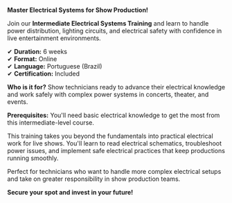 **Master Electrical Systems for Show Production!**

Join our **Intermediate Electrical Systems Training** and learn to handle power distribution, lighting circuits, and electrical safety with confidence in live entertainment environments.

✔ **Duration:** 6 weeks  
✔ **Format:** Online  
✔ **Language:** Portuguese (Brazil)  
✔ **Certification:** Included

**Who is it for?** Show technicians ready to advance their electrical knowledge and work safely with complex power systems in concerts, theater, and events.

**Prerequisites:**
You'll need basic electrical knowledge to get the most from this intermediate-level course.

This training takes you beyond the fundamentals into practical electrical work for live shows. You'll learn to read electrical schematics, troubleshoot power issues, and implement safe electrical practices that keep productions running smoothly.

Perfect for technicians who want to handle more complex electrical setups and take on greater responsibility in show production teams.

**Secure your spot and invest in your future!**